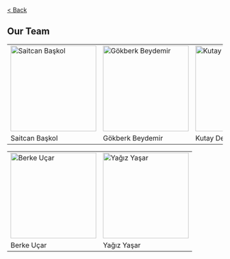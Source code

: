 <a href="https://cargobot-project.github.io/CargobotWebsite/">< Back</a>

## Our Team
<table>
  <tr>
    <td> <img src="https://media.licdn.com/dms/image/C4E03AQHypC7RxC2LbA/profile-displayphoto-shrink_800_800/0/1645461863858?e=1690416000&v=beta&t=LMVGrQDaEJimHDoZqFsv9t6-8KbF3HK1WEF6uNCLAhU" alt="Saitcan Başkol" width = 200px height = 200px > </td>
    <td> <img src="https://media.licdn.com/dms/image/C4D03AQFsuvIiYllgjQ/profile-displayphoto-shrink_400_400/0/1654609471865?e=1690416000&v=beta&t=dBdQHIPCOsUr4V0QC58sJihmpXt-YH43JbK6qpTKhmI" alt="Gökberk Beydemir" width = 200px height = 200px> </td>
    <td> <img src="https://media.licdn.com/dms/image/C4D03AQEsZ2AZo9Wz6w/profile-displayphoto-shrink_400_400/0/1636490591873?e=1690416000&v=beta&t=oMcDxBhNBw5--Xld6TA9GW0QvPJT2c6Ahq5Pz8BMhNw" alt="Kutay Demiray" width = 200px height = 200px> </td>
  </tr>
  <tr>
    <td>Saitcan Başkol</td>
    <td>Gökberk Beydemir</td>
    <td>Kutay Demiray</td>
  </tr>
</table>
<table>
  <tr>
    <td> <img src="https://media.licdn.com/dms/image/D5603AQESjUlWzevdww/profile-displayphoto-shrink_400_400/0/1666884906322?e=1690416000&v=beta&t=5qzG7hOmk9OKLIn_lU-RYIsoUktg7FRpGXn86bdV7yE" alt="Berke Uçar" width = 200px height = 200px> </td>
    <td> <img src="https://media.licdn.com/dms/image/C4E03AQF-TosYAupc9g/profile-displayphoto-shrink_800_800/0/1629893339476?e=1690416000&v=beta&t=RpE6vPf7ormvpIXm-bxgsysz30rMEL-xZZQYRcRtxhw" alt="Yağız Yaşar" width = 200px height = 200px> </td>
  </tr>
  <tr>
    <td>Berke Uçar</td>
    <td>Yağız Yaşar</td>
  </tr>
</table>
<br>

